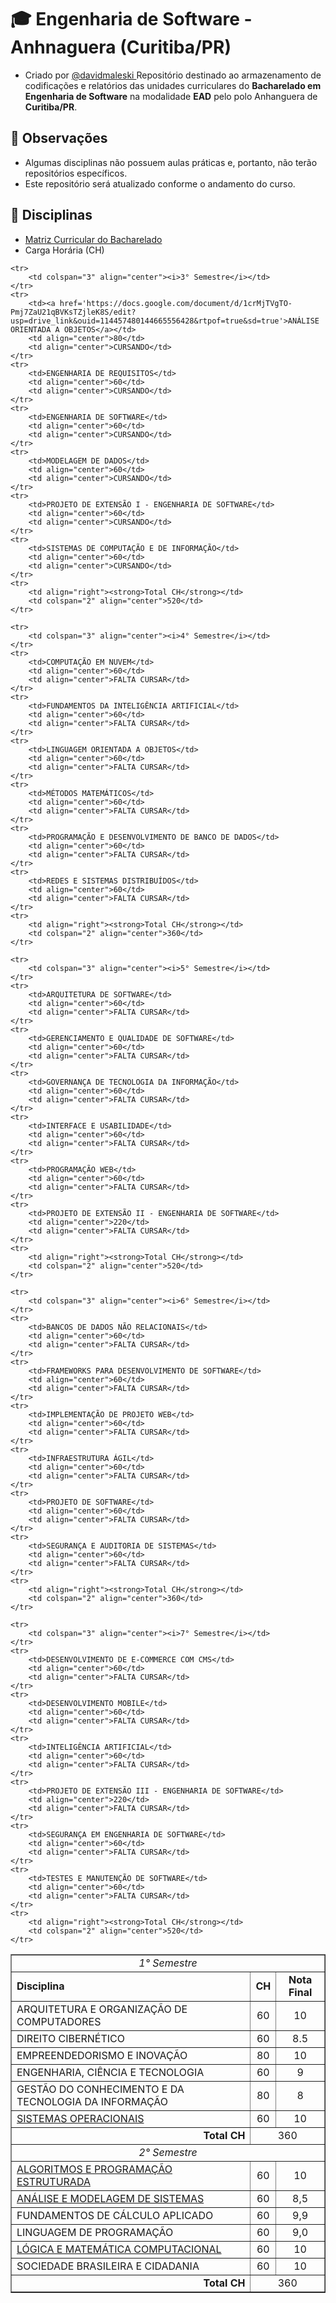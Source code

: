 # 🎓 Engenharia de Software - Anhnaguera (Curitiba/PR)
   - Criado por <a href="https://github.com/davidmaleski"> @davidmaleski </a>
Repositório destinado ao armazenamento de codificações e relatórios das unidades curriculares do **Bacharelado em Engenharia de Software** na modalidade **EAD** pelo polo Anhanguera de **Curitiba/PR**.

## 📌 Observações  
- Algumas disciplinas não possuem aulas práticas e, portanto, não terão repositórios específicos.  
- Este repositório será atualizado conforme o andamento do curso.  
## 📁 Disciplinas
* [Matriz Curricular do Bacharelado](https://drive.google.com/file/d/1iMnIWu4O3ZeLK44DukZsbdVN9pryL3P7/view?usp=sharing)
* Carga Horária (CH)
<table border="1">
    <tr>
        <td colspan="3" align="center"><i>1° Semestre</i></td>
    </tr>
    <tr>
        <td><strong>Disciplina</strong></td>
        <td align="center"><strong>CH</strong></td>
        <td align="center"><strong>Nota Final</strong></td>
    </tr>
    <tr>
        <td>ARQUITETURA E ORGANIZAÇÃO DE COMPUTADORES</td>
        <td align="center">60</td>
        <td align="center">10</td>
    </tr>
    <tr>
        <td>DIREITO CIBERNÉTICO</td>
        <td align="center">60</td>
        <td align="center">8.5</td>
    </tr>
    <tr>
        <td>EMPREENDEDORISMO E INOVAÇÃO</td>
        <td align="center">80</td>
        <td align="center">10</td>
    </tr>
    <tr>
        <td>ENGENHARIA, CIÊNCIA E TECNOLOGIA</td>
        <td align="center">60</td>
        <td align="center">9</td>
    </tr>
    <tr>
        <td>GESTÃO DO CONHECIMENTO E DA TECNOLOGIA DA INFORMAÇÃO</td>
        <td align="center">80</td>
        <td align="center">8</td>
    </tr>
    <tr>
        <td><a href="https://docs.google.com/document/d/1crMjTVgTO-Pmj7ZaU21qBVKsTZjleK8S/edit?usp=drive_link&ouid=114457480144665556428&rtpof=true&sd=true">SISTEMAS OPERACIONAIS</a></td>
        <td align="center">60</td>
        <td align="center">10</td>
    </tr>
    <tr>
        <td align="right"><strong>Total CH</strong></td>
        <td colspan="2" align="center">360</td>
    </tr>
    <tr>
        <td colspan="3" align="center"><i>2° Semestre</i></td>
    </tr>
    <tr>
        <td><a href='https://drive.google.com/file/d/1-aoOTO8dUP6N0fEKijr6SCdi-3e0v1aK/view?usp=drive_link'>ALGORITMOS E PROGRAMAÇÃO ESTRUTURADA</a></td>
        <td align="center">60</td>
        <td align="center">10</td>
    </tr>
    <tr>
        <td><a href="https://drive.google.com/file/d/1zgDMc_nRi7j5j_Z4ZWhccfmYIKYibMXy/view?usp=drive_link">ANÁLISE E MODELAGEM DE SISTEMAS</a></td>
        <td align="center">60</td>
        <td align="center">8,5</td>
    </tr>
    <tr>
        <td>FUNDAMENTOS DE CÁLCULO APLICADO</td>
        <td align="center">60</td>
        <td align="center">9,9</td>
    </tr>
    <tr>
        <td>LINGUAGEM DE PROGRAMAÇÃO</td>
        <td align="center">60</td>
        <td align="center">9,0</td>
    </tr>
    <tr>
        <td><a href='https://drive.google.com/file/d/1L5SwqP3hV8sC5qoC-qgYdc0yJgJuLG-B/view?usp=drive_link'>LÓGICA E MATEMÁTICA COMPUTACIONAL</a></td>
        <td align="center">60</td>
        <td align="center">10</td>
    </tr>
    <tr>
        <td>SOCIEDADE BRASILEIRA E CIDADANIA</td>
        <td align="center">60</td>
        <td align="center">10</td>
    </tr>
    <tr>
        <td align="right"><strong>Total CH</strong></td>
        <td colspan="2" align="center">360</td>
    </tr>

    <tr>
        <td colspan="3" align="center"><i>3° Semestre</i></td>
    </tr>
    <tr>
        <td><a href='https://docs.google.com/document/d/1crMjTVgTO-Pmj7ZaU21qBVKsTZjleK8S/edit?usp=drive_link&ouid=114457480144665556428&rtpof=true&sd=true'>ANÁLISE ORIENTADA A OBJETOS</a></td>
        <td align="center">80</td>
        <td align="center">CURSANDO</td>
    </tr>
    <tr>
        <td>ENGENHARIA DE REQUISITOS</td>
        <td align="center">60</td>
        <td align="center">CURSANDO</td>
    </tr>
    <tr>
        <td>ENGENHARIA DE SOFTWARE</td>
        <td align="center">60</td>
        <td align="center">CURSANDO</td>
    </tr>
    <tr>
        <td>MODELAGEM DE DADOS</td>
        <td align="center">60</td>
        <td align="center">CURSANDO</td>
    </tr>
    <tr>
        <td>PROJETO DE EXTENSÃO I - ENGENHARIA DE SOFTWARE</td>
        <td align="center">60</td>
        <td align="center">CURSANDO</td>
    </tr>
    <tr>
        <td>SISTEMAS DE COMPUTAÇÃO E DE INFORMAÇÃO</td>
        <td align="center">60</td>
        <td align="center">CURSANDO</td>
    </tr>
    <tr>
        <td align="right"><strong>Total CH</strong></td>
        <td colspan="2" align="center">520</td>
    </tr>

    <tr>
        <td colspan="3" align="center"><i>4° Semestre</i></td>
    </tr>
    <tr>
        <td>COMPUTAÇÃO EM NUVEM</td>
        <td align="center">60</td>
        <td align="center">FALTA CURSAR</td>
    </tr>
    <tr>
        <td>FUNDAMENTOS DA INTELIGÊNCIA ARTIFICIAL</td>
        <td align="center">60</td>
        <td align="center">FALTA CURSAR</td>
    </tr>
    <tr>
        <td>LINGUAGEM ORIENTADA A OBJETOS</td>
        <td align="center">60</td>
        <td align="center">FALTA CURSAR</td>
    </tr>
    <tr>
        <td>MÉTODOS MATEMÁTICOS</td>
        <td align="center">60</td>
        <td align="center">FALTA CURSAR</td>
    </tr>
    <tr>
        <td>PROGRAMAÇÃO E DESENVOLVIMENTO DE BANCO DE DADOS</td>
        <td align="center">60</td>
        <td align="center">FALTA CURSAR</td>
    </tr>
    <tr>
        <td>REDES E SISTEMAS DISTRIBUÍDOS</td>
        <td align="center">60</td>
        <td align="center">FALTA CURSAR</td>
    </tr>
    <tr>
        <td align="right"><strong>Total CH</strong></td>
        <td colspan="2" align="center">360</td>
    </tr>

    <tr>
        <td colspan="3" align="center"><i>5° Semestre</i></td>
    </tr>
    <tr>
        <td>ARQUITETURA DE SOFTWARE</td>
        <td align="center">60</td>
        <td align="center">FALTA CURSAR</td>
    </tr>
    <tr>
        <td>GERENCIAMENTO E QUALIDADE DE SOFTWARE</td>
        <td align="center">60</td>
        <td align="center">FALTA CURSAR</td>
    </tr>
    <tr>
        <td>GOVERNANÇA DE TECNOLOGIA DA INFORMAÇÃO</td>
        <td align="center">60</td>
        <td align="center">FALTA CURSAR</td>
    </tr>
    <tr>
        <td>INTERFACE E USABILIDADE</td>
        <td align="center">60</td>
        <td align="center">FALTA CURSAR</td>
    </tr>
    <tr>
        <td>PROGRAMAÇÃO WEB</td>
        <td align="center">60</td>
        <td align="center">FALTA CURSAR</td>
    </tr>
    <tr>
        <td>PROJETO DE EXTENSÃO II - ENGENHARIA DE SOFTWARE</td>
        <td align="center">220</td>
        <td align="center">FALTA CURSAR</td>
    </tr>
    <tr>
        <td align="right"><strong>Total CH</strong></td>
        <td colspan="2" align="center">520</td>
    </tr>

    <tr>
        <td colspan="3" align="center"><i>6° Semestre</i></td>
    </tr>
    <tr>
        <td>BANCOS DE DADOS NÃO RELACIONAIS</td>
        <td align="center">60</td>
        <td align="center">FALTA CURSAR</td>
    </tr>
    <tr>
        <td>FRAMEWORKS PARA DESENVOLVIMENTO DE SOFTWARE</td>
        <td align="center">60</td>
        <td align="center">FALTA CURSAR</td>
    </tr>
    <tr>
        <td>IMPLEMENTAÇÃO DE PROJETO WEB</td>
        <td align="center">60</td>
        <td align="center">FALTA CURSAR</td>
    </tr>
    <tr>
        <td>INFRAESTRUTURA ÁGIL</td>
        <td align="center">60</td>
        <td align="center">FALTA CURSAR</td>
    </tr>
    <tr>
        <td>PROJETO DE SOFTWARE</td>
        <td align="center">60</td>
        <td align="center">FALTA CURSAR</td>
    </tr>
    <tr>
        <td>SEGURANÇA E AUDITORIA DE SISTEMAS</td>
        <td align="center">60</td>
        <td align="center">FALTA CURSAR</td>
    </tr>
    <tr>
        <td align="right"><strong>Total CH</strong></td>
        <td colspan="2" align="center">360</td>
    </tr>

    <tr>
        <td colspan="3" align="center"><i>7° Semestre</i></td>
    </tr>
    <tr>
        <td>DESENVOLVIMENTO DE E-COMMERCE COM CMS</td>
        <td align="center">60</td>
        <td align="center">FALTA CURSAR</td>
    </tr>
    <tr>
        <td>DESENVOLVIMENTO MOBILE</td>
        <td align="center">60</td>
        <td align="center">FALTA CURSAR</td>
    </tr>
    <tr>
        <td>INTELIGÊNCIA ARTIFICIAL</td>
        <td align="center">60</td>
        <td align="center">FALTA CURSAR</td>
    </tr>
    <tr>
        <td>PROJETO DE EXTENSÃO III - ENGENHARIA DE SOFTWARE</td>
        <td align="center">220</td>
        <td align="center">FALTA CURSAR</td>
    </tr>
    <tr>
        <td>SEGURANÇA EM ENGENHARIA DE SOFTWARE</td>
        <td align="center">60</td>
        <td align="center">FALTA CURSAR</td>
    </tr>
    <tr>
        <td>TESTES E MANUTENÇÃO DE SOFTWARE</td>
        <td align="center">60</td>
        <td align="center">FALTA CURSAR</td>
    </tr>
    <tr>
        <td align="right"><strong>Total CH</strong></td>
        <td colspan="2" align="center">520</td>
    </tr>
</table>
